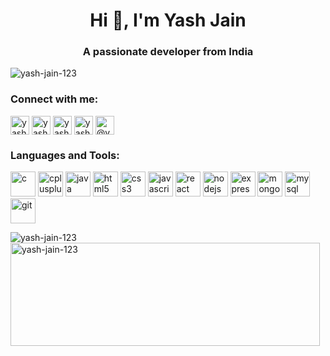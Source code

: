 <h1 align="center">Hi 👋, I'm Yash Jain</h1>
<h3 align="center">A passionate developer from India</h3>
<p align="left"> <img src="https://komarev.com/ghpvc/?username=yash-jain-123&label=Profile%20views&color=0e75b6&style=flat" alt="yash-jain-123"/></p>
<h3 align="left">Connect with me:</h3>
<p align="left">
<a href="https://linkedin.com/in/yashjain-11m" target="blank"><img align="center" src="https://upload.wikimedia.org/wikipedia/commons/thumb/8/81/LinkedIn_icon.svg/768px-LinkedIn_icon.svg.png" alt="yashjain-11m" height="30" width="30"/></a>
<a href="https://twitter.com/yash_jain11m" target="blank"><img align="center" src="https://img.freepik.com/premium-vector/x-new-social-network-black-app-icon-twitter-rebranded-as-x-twitter-s-logo-was-changed_277909-568.jpg" alt="yash_jain11m" height="30" width="30" /></a>
<a href="https://www.leetcode.com/yashjain_12m" target="blank"><img align="center" src="https://user-images.githubusercontent.com/36547915/97088991-45da5d00-1652-11eb-900f-80d106540f4f.png" alt="yashjain_12m" height="30" width="30" /></a>
<a href="mailto:yashjain.14m@gmail.com" target="blank"><img align="center" src="https://thumbs.dreamstime.com/b/logo-icon-vector-logos-icons-set-social-media-flat-banner-vectors-svg-eps-jpg-jpeg-paper-texture-glossy-emblem-wallpaper-210442689.jpg" alt="yashjain_12m" height="30" width="30" /></a>
 <a href="https://hashnode.com/@yashjain11m" target="blank"><img align="center" src="https://cdn.hashnode.com/res/hashnode/image/upload/v1619605440273/S3_X4Rf7V.jpeg" alt="@yashjain11m" height="30" width="30"/></a>  
</p>

<h3 align="left">Languages and Tools:</h3>
<p align="left"> 
   <a href="https://www.cprogramming.com/" target="_blank" rel="noreferrer"> <img src="https://upload.wikimedia.org/wikipedia/commons/thumb/1/18/C_Programming_Language.svg/695px-C_Programming_Language.svg.png" alt="c" width="40" height="40"/></a>
  <a href="https://www.w3schools.com/cpp/" target="_blank" rel="noreferrer"> <img src="https://cdn-icons-png.flaticon.com/512/6132/6132222.png" alt="cplusplus" width="40" height="40"/></a>
   <a href="https://www.java.com" target="_blank" rel="noreferrer"> <img src="https://cdn.iconscout.com/icon/free/png-256/free-java-60-1174953.png" alt="java" width="40" height="40"/></a>
   <a href="https://www.w3.org/html/" target="_blank" rel="noreferrer"> <img src="https://upload.wikimedia.org/wikipedia/commons/thumb/3/38/HTML5_Badge.svg/1200px-HTML5_Badge.svg.png" alt="html5" width="40" height="40"/></a>
  <a href="https://www.w3schools.com/css/" target="_blank" rel="noreferrer"> <img src="https://upload.wikimedia.org/wikipedia/commons/thumb/6/62/CSS3_logo.svg/768px-CSS3_logo.svg.png" alt="css3" width="40" height="40"/></a>
  <a href="https://developer.mozilla.org/en-US/docs/Web/JavaScript" target="_blank" rel="noreferrer"> <img src="https://static-00.iconduck.com/assets.00/javascript-js-icon-2048x2048-nyxvtvk0.png" alt="javascript" width="40" height="40"/></a>
  <a href="https://reactjs.org/" target="_blank" rel="noreferrer"> <img src="https://cdn4.iconfinder.com/data/icons/logos-3/600/React.js_logo-512.png" alt="react" width="40" height="40"/></a> 
  <a href="https://nodejs.org" target="_blank" rel="noreferrer"> <img src="https://www.svgrepo.com/show/376337/node-js.svg" alt="nodejs" width="40" height="40"/></a>
  <a href="https://expressjs.com" target="_blank" rel="noreferrer"> <img src="https://adware-technologies.s3.amazonaws.com/uploads/technology/thumbnail/20/express-js.png" alt="express" width="40" height="40"/></a>
  <a href="https://www.mongodb.com/" target="_blank" rel="noreferrer"> <img src="https://pbs.twimg.com/profile_images/1452637606559326217/GFz_P-5e_400x400.png" alt="mongodb" width="40" height="40"/></a>
  <a href="https://www.mysql.com/" target="_blank" rel="noreferrer"> <img src="https://www.svgrepo.com/show/303251/mysql-logo.svg" alt="mysql" width="40" height="40"/></a>
  <a href="https://git-scm.com/" target="_blank" rel="noreferrer"> <img src="https://www.vectorlogo.zone/logos/git-scm/git-scm-icon.svg" alt="git" width="40" height="40"/></a>
</p>
<p><img align="left" src="https://github-readme-stats.vercel.app/api/top-langs?username=yash-jain-123&show_icons=true&locale=en&layout=compact" alt="yash-jain-123" /></p> <p><img align="center" width="495" height="165" src="https://github-readme-streak-stats.herokuapp.com/?user=yash-jain-123&" alt="yash-jain-123" /></p>



<!--
<p align="left"> <img src="https://komarev.com/ghpvc/?username=jayesh212&label=Profile%20views&color=0e75b6&style=flat" alt="jayesh212" /> </p>

<p align="left"> <a href="https://github.com/ryo-ma/github-profile-trophy"><img src="https://github-profile-trophy.vercel.app/?username=jayesh212" alt="jayesh212" /></a> </p>

<h3 align="left">Connect with me:</h3>
<p align="left">
</p>

<p><img align="left" src="https://github-readme-stats.vercel.app/api/top-langs?username=jayesh212&show_icons=true&locale=en&layout=compact" alt="jayesh212" /></p>

<p>&nbsp;<img align="center" src="https://github-readme-stats.vercel.app/api?username=jayesh212&show_icons=true&locale=en" alt="jayesh212" /></p>

<p><img align="center" src="https://github-readme-streak-stats.herokuapp.com/?user=jayesh212&" alt="jayesh212" /></p>


**Yash-Jain-123/Yash-Jain-123** is a ✨ _special_ ✨ repository because its `README.md` (this file) appears on your GitHub profile.

Here are some ideas to get you started:

- 🔭 I’m currently working on ...
- 🌱 I’m currently learning ...
- 👯 I’m looking to collaborate on ...
- 🤔 I’m looking for help with ...
- 💬 Ask me about ...
- 📫 How to reach me: ...
- 😄 Pronouns: ...
- ⚡ Fun fact: ...
-->
